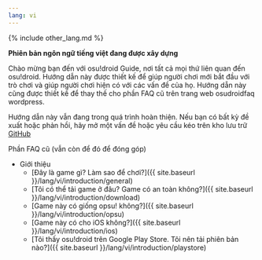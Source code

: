 ```yaml
---
lang: vi
---
```


{% include other_lang.md %}

**Phiên bản ngôn ngữ tiếng việt đang được xây dựng**

Chào mừng bạn đến với osu!droid Guide, nơi tất cả mọi thứ liên quan đến osu!droid. Hướng dẫn này được thiết kế để giúp người chơi mới bắt đầu với trò chơi và giúp người chơi hiện có với các vấn đề của họ. Hướng dẫn này cũng được thiết kế để thay thế cho phần FAQ cũ trên trang web osudroidfaq wordpress.

Hướng dẫn này vẫn đang trong quá trình hoàn thiện. Nếu bạn có bất kỳ đề xuất hoặc phản hồi, hãy mở một vấn đề hoặc yêu cầu kéo trên kho lưu trữ [GitHub](https://github.com/NeroYuki/osudroid-guide)

Phần FAQ cũ (vẫn còn để đó để đóng góp)

- Giới thiệu
    - [Đây là game gì? Làm sao để chơi?]({{ site.baseurl }}/lang/vi/introduction/general)
    - [Tôi có thể tải game ở đâu? Game có an toàn không?]({{ site.baseurl }}/lang/vi/introduction/download)
    - [Game này có giống opsu! không?]({{ site.baseurl }}/lang/vi/introduction/opsu)
    - [Game này có cho iOS không?]({{ site.baseurl }}/lang/vi/introduction/ios)
    - [Tôi thấy osu!droid trên Google Play Store. Tôi nên tải phiên bản nào?]({{ site.baseurl }}/lang/vi/introduction/playstore)
